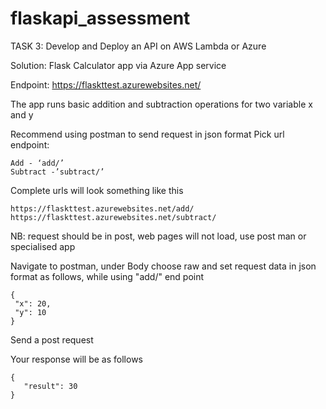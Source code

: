 # flaskapi_assessment
TASK 3: Develop and Deploy an API on AWS Lambda or Azure

Solution: Flask Calculator app via Azure App service


Endpoint: https://flaskttest.azurewebsites.net/

The app runs basic addition and subtraction operations for two variable x and y

Recommend using postman to send request in json format
Pick url endpoint:

	Add - ‘add/’
	Subtract -’subtract/’

Complete urls will look something like this

	https://flaskttest.azurewebsites.net/add/
	https://flaskttest.azurewebsites.net/subtract/

 NB: request should be in post, web pages will not load, use post man or specialised app


Navigate to postman, under Body choose raw and set request data in json format as follows, while using "add/" end point

	{
	 "x": 20,
	 "y": 10
	}

Send  a post request

Your response will be as follows

	{
	   "result": 30
	}
